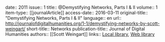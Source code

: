date:: 2011
issue:: 1
title:: @Demystifying Networks, Parts I & II
volume:: 1
item-type:: [[journalArticle]]
access-date:: 2016-03-11
original-title:: "Demystifying Networks, Parts I & II"
language:: en
url:: http://journalofdigitalhumanities.org/1-1/demystifying-networks-by-scott-weingart/
short-title:: Networks
publication-title:: Journal of Digital Humanities
authors:: [[Scott Weingart]]
links:: [Local library](zotero://select/groups/2386895/items/DXGWELBK), [Web library](https://www.zotero.org/groups/2386895/items/DXGWELBK)
